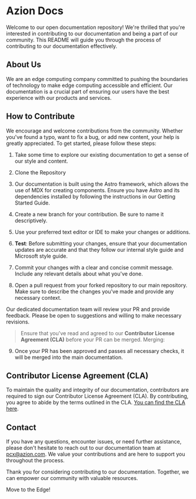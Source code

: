 # Azion Docs

Welcome to our open documentation repository! We're thrilled that you're interested in contributing to our documentation and being a part of our community. This README will guide you through the process of contributing to our documentation effectively.

## About Us

We are an edge computing company committed to pushing the boundaries of technology to make edge computing accessible and efficient. Our documentation is a crucial part of ensuring our users have the best experience with our products and services.

## How to Contribute

We encourage and welcome contributions from the community. Whether you've found a typo, want to fix a bug, or add new content, your help is greatly appreciated. To get started, please follow these steps:

1. Take some time to explore our existing documentation to get a sense of our style and content.

2. Clone the Repository

3. Our documentation is built using the Astro framework, which allows the use of MDX for creating components. Ensure you have Astro and its dependencies installed by following the instructions in our Getting Started Guide.

4. Create a new branch for your contribution. Be sure to name it descriptively.

5. Use your preferred text editor or IDE to make your changes or additions.

6. **Test**: Before submitting your changes, ensure that your documentation updates are accurate and that they follow our internal style guide and Microsoft style guide.

7. Commit your changes with a clear and concise commit message. Include any relevant details about what you've done.

8. Open a pull request from your forked repository to our main repository. Make sure to describe the changes you've made and provide any necessary context.

Our dedicated documentation team will review your PR and provide feedback. Please be open to suggestions and willing to make necessary revisions.

> Ensure that you've read and agreed to our **Contributor License Agreement (CLA)** before your PR can be merged.
Merging:

9. Once your PR has been approved and passes all necessary checks, it will be merged into the main documentation.

## Contributor License Agreement (CLA)

To maintain the quality and integrity of our documentation, contributors are required to sign our Contributor License Agreement (CLA). By contributing, you agree to abide by the terms outlined in the CLA. [You can find the CLA here](add_o_link).

## Contact

If you have any questions, encounter issues, or need further assistance, please don't hesitate to reach out to our documentation team at pcx@azion.com. We value your contributions and are here to support you throughout the process.

Thank you for considering contributing to our documentation. Together, we can empower our community with valuable resources. 

Move to the Edge!
